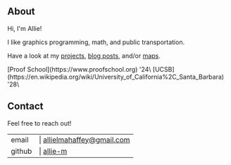 ## About

Hi, I'm Allie!

I like graphics programming, math, and public transportation.

Have a look at my [projects](projects.html), [blog posts](blog.html), and/or [maps](maps.html).

<p>
[Proof School](https://www.proofschool.org) '24\
[UCSB](https://en.wikipedia.org/wiki/University_of_California%2C_Santa_Barbara) '28\
</p>

## Contact

Feel free to reach out!

| | |
|--|--|
| email  | \| allielmahaffey@gmail.com |
| github | \| [allie-m](https://github.com/allie-m) |